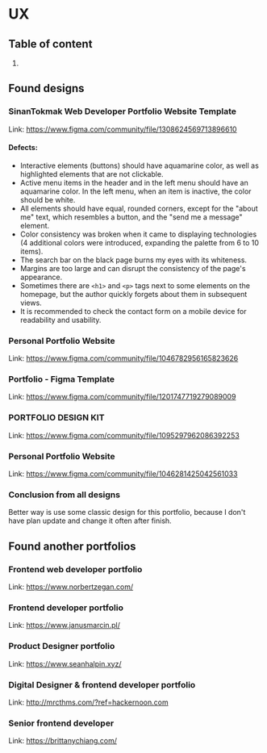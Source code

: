 # UX

## Table of content
1. 

## Found designs
### SinanTokmak Web Developer Portfolio Website Template
Link: https://www.figma.com/community/file/1308624569713896610

#### Defects:
- Interactive elements (buttons) should have aquamarine color, as well as highlighted elements that are not clickable.
- Active menu items in the header and in the left menu should have an aquamarine color. In the left menu, when an item is inactive, the color should be white.
- All elements should have equal, rounded corners, except for the "about me" text, which resembles a button, and the "send me a message" element.
- Color consistency was broken when it came to displaying technologies (4 additional colors were introduced, expanding the palette from 6 to 10 items).
- The search bar on the black page burns my eyes with its whiteness.
- Margins are too large and can disrupt the consistency of the page's appearance.
- Sometimes there are `<h1>` and `<p>` tags next to some elements on the homepage, but the author quickly forgets about them in subsequent views.
- It is recommended to check the contact form on a mobile device for readability and usability.

### Personal Portfolio Website
Link: https://www.figma.com/community/file/1046782956165823626

### Portfolio - Figma Template
Link: https://www.figma.com/community/file/1201747719279089009

### PORTFOLIO DESIGN KIT
Link: https://www.figma.com/community/file/1095297962086392253

### Personal Portfolio Website
Link: https://www.figma.com/community/file/1046281425042561033

### Conclusion from all designs
Better way is use some classic design for this portfolio, because I don't have plan update and change it often after finish.

## Found another portfolios

### Frontend web developer portfolio
Link: https://www.norbertzegan.com/

### Frontend developer portfolio
Link: https://www.janusmarcin.pl/

### Product Designer portfolio
Link: https://www.seanhalpin.xyz/

### Digital Designer & frontend developer portfolio
Link: http://mrcthms.com/?ref=hackernoon.com

### Senior frontend developer
Link: https://brittanychiang.com/
